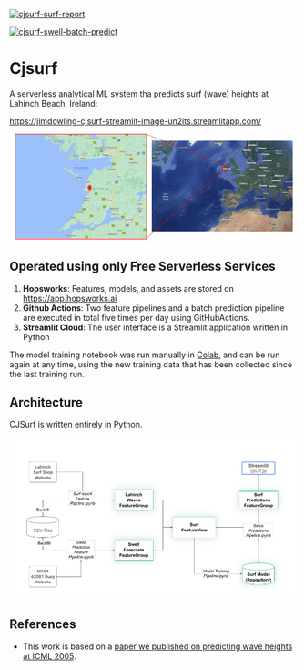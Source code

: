 [![cjsurf-surf-report](https://github.com/jimdowling/cjsurf/actions/workflows/surf-report.yml/badge.svg)](https://github.com/jimdowling/cjsurf/actions/workflows/surf-report.yml)

[![cjsurf-swell-batch-predict](https://github.com/jimdowling/cjsurf/actions/workflows/swell-predictions.yml/badge.svg)](https://github.com/jimdowling/cjsurf/actions/workflows/swell-predictions.yml)

# Cjsurf
A serverless analytical ML system tha predicts surf (wave) heights at Lahinch Beach, Ireland:

https://jimdowling-cjsurf-streamlit-image-un2its.streamlitapp.com/

![Lahinch](https://github.com/jimdowling/cjsurf/blob/main/lahinch.png)

## Operated using only Free Serverless Services 

1. **Hopsworks**: Features, models, and assets are stored on https://app.hopsworks.ai
2. **Github Actions**: Two feature pipelines and a batch prediction pipeline are executed in total five times per day using GitHubActions.
3. **Streamlit Cloud**: The user interface is a Streamlit application written in Python  

The model training notebook was run manually in [Colab](https://colab.research.google.com/github/jimdowling/cjsurf/blob/main/training-pipeline.ipynb), and can be run again at any time, using the new training data that has been collected since the last training run.

## Architecture

CJSurf is written entirely in Python. 

![CJSurf Architecture](https://github.com/jimdowling/cjsurf/blob/main/cjsurf-architecture.png)

## References

 * This work is based on a [paper we published on predicting wave heights at ICML 2005](https://icml.cc/Conferences/2005/proceedings/papers/015_Predicting_CarneyEtAl.pdf).
